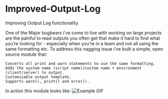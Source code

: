 # Improved-Output-Log
Improving Output Log functionality

One of the Major bugbears i’ve come to live with working on large projects are the painful to read outputs you often get that make it hard to find what you’re looking for - especially when you’re in a team and not all using the same formatting etc. To address this nagging issue i’ve built a simple, open source module that:

    Converts all print and warn statements to use the same formatting.
    Adds the system name (script name)/custom name + environment (client/server) to output.
    Customizable output template.
    Supports warn(), print() and error().

In action this module looks like:
![Example GIF](https://doy2mn9upadnk.cloudfront.net/uploads/default/original/4X/4/a/1/4a1891336ebaaa0f3dd0dff71b9cf512dc4acec1.gif)
